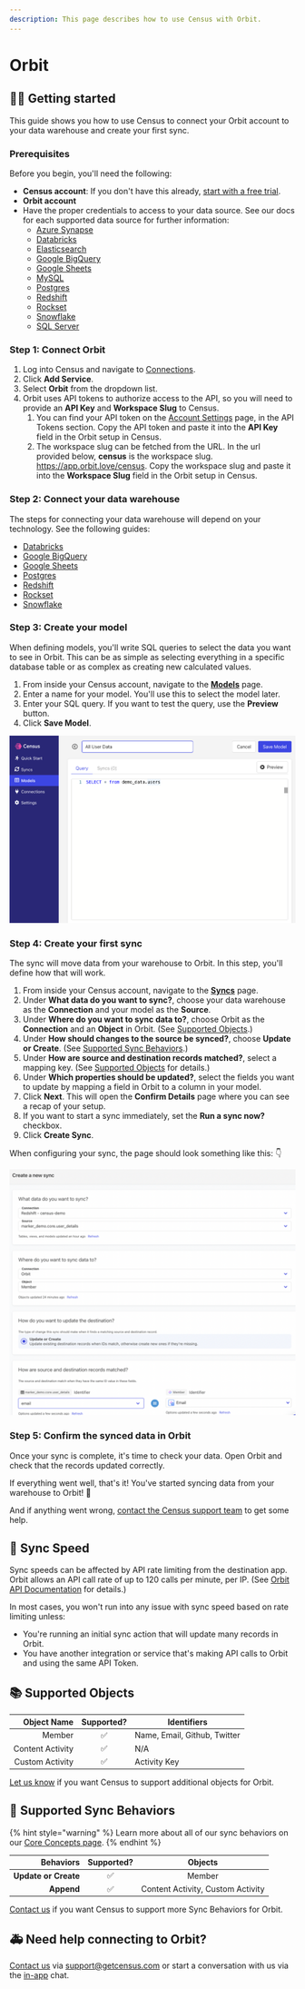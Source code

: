 ```yaml
---
description: This page describes how to use Census with Orbit.
---
```


# Orbit

## 🏃‍♀️ Getting started

This guide shows you how to use Census to connect your Orbit account to your data warehouse and create your first sync.

### Prerequisites

Before you begin, you'll need the following:

* **Census account**: If you don't have this already, [start with a free trial](https://app.getcensus.com/).
* **Orbit account**
* Have the proper credentials to access to your data source. See our docs for each supported data source for further information:
  * [Azure Synapse](../sources/azure-synapse.md)
  * [Databricks](https://docs.getcensus.com/sources/databricks)
  * [Elasticsearch](https://docs.getcensus.com/sources/elasticsearch)
  * [Google BigQuery](https://docs.getcensus.com/sources/google-bigquery)
  * [Google Sheets](https://docs.getcensus.com/sources/google-sheets)
  * [MySQL](https://docs.getcensus.com/sources/mysql)
  * [Postgres](https://docs.getcensus.com/sources/postgres)
  * [Redshift](https://docs.getcensus.com/sources/redshift)
  * [Rockset](https://docs.getcensus.com/sources/rockset)
  * [Snowflake](https://docs.getcensus.com/sources/snowflake)
  * [SQL Server](https://docs.getcensus.com/sources/sql-server)

### Step 1: Connect Orbit

1. Log into Census and navigate to [Connections](https://app.getcensus.com/connections).
2. Click **Add Service**.
3. Select **Orbit** from the dropdown list.
4. Orbit uses API tokens to authorize access to the API, so you will need to provide an **API Key** and **Workspace Slug** to Census.
   1. You can find your API token on the [Account Settings](https://app.orbit.love/user/settings/edit) page, in the API Tokens section. Copy the API token and paste it into the **API Key** field in the Orbit setup in Census.
   2. The workspace slug can be fetched from the URL. In the url provided below, **census** is the workspace slug. https://app.orbit.love/census. Copy the workspace slug and paste it into the **Workspace Slug** field in the Orbit setup in Census.

### Step 2: Connect your data warehouse

The steps for connecting your data warehouse will depend on your technology. See the following guides:

* [Databricks](https://docs.getcensus.com/sources/databricks)
* [Google BigQuery](https://docs.getcensus.com/sources/google-bigquery)
* [Google Sheets](https://docs.getcensus.com/sources/google-sheets)
* [Postgres](https://docs.getcensus.com/sources/postgres)
* [Redshift](https://docs.getcensus.com/sources/redshift)
* [Rockset](https://docs.getcensus.com/sources/rockset)
* [Snowflake](https://docs.getcensus.com/sources/snowflake)

### Step 3: Create your model

When defining models, you'll write SQL queries to select the data you want to see in Orbit. This can be as simple as selecting everything in a specific database table or as complex as creating new calculated values.

1. From inside your Census account, navigate to the [**Models**](https://app.getcensus.com/models) page.
2. Enter a name for your model. You'll use this to select the model later.
3. Enter your SQL query. If you want to test the query, use the **Preview** button.
4. Click **Save Model**.

![Basic SQL query for a new model](<../.gitbook/assets/image (13).png>)

### Step 4: Create your first sync <a href="#step-4-create-your-first-sync" id="step-4-create-your-first-sync"></a>

The sync will move data from your warehouse to Orbit. In this step, you'll define how that will work.

1. From inside your Census account, navigate to the [**Syncs**](https://app.getcensus.com/syncs) page.
2. Under **What data do you want to sync?**, choose your data warehouse as the **Connection** and your model as the **Source**.
3. Under **Where do you want to sync data to?**, choose Orbit as the **Connection** and an **Object** in Orbit. (See [Supported Objects](outreach.md#supported-objects).)
4. Under **How should changes to the source be synced?**, choose **Update or Create**. (See [Supported Sync Behaviors](outreach.md#supported-sync-behaviors).)
5. Under **How are source and destination records matched?**, select a mapping key. (See [Supported Objects](outreach.md#supported-objects) for details.)
6. Under **Which properties should be updated?**, select the fields you want to update by mapping a field in Orbit to a column in your model.
7. Click **Next**. This will open the **Confirm Details** page where you can see a recap of your setup.
8. If you want to start a sync immediately, set the **Run a sync now?** checkbox.
9. Click **Create Sync**.

When configuring your sync, the page should look something like this: 👇

![Sync setup for Orbit](<../.gitbook/assets/Screen Shot 2022-04-05 at 11.24.56 AM.png>)

### Step 5: Confirm the synced data in Orbit

Once your sync is complete, it's time to check your data. Open Orbit and check that the records updated correctly.

If everything went well, that's it! You've started syncing data from your warehouse to Orbit! 🎉

And if anything went wrong, [contact the Census support team](mailto:support@getcensus.com) to get some help.

## 🐎 Sync Speed

Sync speeds can be affected by API rate limiting from the destination app. Orbit allows an API call rate of up to 120 calls per minute, per IP. (See [Orbit API Documentation](https://docs.orbit.love/reference/rate-limiting) for details.)

In most cases, you won't run into any issue with sync speed based on rate limiting unless:

* You're running an initial sync action that will update many records in Orbit.
* You have another integration or service that's making API calls to Orbit and using the same API Token.

## 📚 Supported Objects

|  **Object Name** | **Supported?** | **Identifiers**              |
| ---------------: | :------------: | ---------------------------- |
|           Member |        ✅       | Name, Email, Github, Twitter |
| Content Activity |        ✅       | N/A                          |
|  Custom Activity |        ✅       | Activity Key                 |

[Let us know](mailto:support@getcensus.com) if you want Census to support additional objects for Orbit.

## 🔄 Supported Sync Behaviors

{% hint style="warning" %}
Learn more about all of our sync behaviors on our [Core Concepts page](../basics/core-concept/#the-different-sync-behaviors).
{% endhint %}

|        **Behaviors** | **Supported?** |            **Objects**            |
| -------------------: | :------------: | :-------------------------------: |
| **Update or Create** |        ✅       |               Member              |
|           **Append** |        ✅       | Content Activity, Custom Activity |

[Contact us](mailto:support@getcensus.com) if you want Census to support more Sync Behaviors for Orbit.

## 🚑 Need help connecting to Orbit?

[Contact us](mailto:support@getcensus.com) via support@getcensus.com or start a conversation with us via the [in-app](https://app.getcensus.com) chat.
